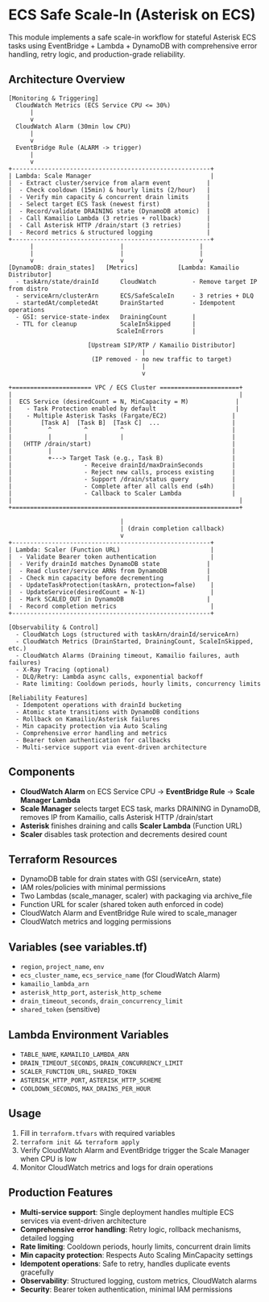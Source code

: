# ECS Safe Scale-In (Asterisk on ECS)

This module implements a safe scale-in workflow for stateful Asterisk ECS tasks using EventBridge + Lambda + DynamoDB with comprehensive error handling, retry logic, and production-grade reliability.

## Architecture Overview

```
[Monitoring & Triggering]
  CloudWatch Metrics (ECS Service CPU <= 30%)
      |
      v
  CloudWatch Alarm (30min low CPU)
      |
      v
  EventBridge Rule (ALARM -> trigger)
      |
      v
+-------------------------------------------------------+
| Lambda: Scale Manager                                 |
|  - Extract cluster/service from alarm event          |
|  - Check cooldown (15min) & hourly limits (2/hour)   |
|  - Verify min capacity & concurrent drain limits     |
|  - Select target ECS Task (newest first)             |
|  - Record/validate DRAINING state (DynamoDB atomic)  |
|  - Call Kamailio Lambda (3 retries + rollback)       |
|  - Call Asterisk HTTP /drain/start (3 retries)       |
|  - Record metrics & structured logging               |
+-------------------------------------------------------+
      |                        |                     |
      |                        |                     |
      v                        v                     v
[DynamoDB: drain_states]   [Metrics]           [Lambda: Kamailio Distributor]
  - taskArn/state/drainId      CloudWatch          - Remove target IP from distro
  - serviceArn/clusterArn      ECS/SafeScaleIn     - 3 retries + DLQ
  - startedAt/completedAt      DrainStarted        - Idempotent operations
  - GSI: service-state-index   DrainingCount       |
  - TTL for cleanup            ScaleInSkipped      |
                              ScaleInErrors        |

                      [Upstream SIP/RTP / Kamailio Distributor]
                                     |
                       (IP removed - no new traffic to target)
                                     |
                                     v

+====================== VPC / ECS Cluster ======================+
|                                                               |
|  ECS Service (desiredCount = N, MinCapacity = M)             |
|    - Task Protection enabled by default                      |
|    - Multiple Asterisk Tasks (Fargate/EC2)                  |
|        [Task A]  [Task B]  [Task C]  ...                    |
|          ^         ^         ^                              |
|          |         |         |                              |
|   (HTTP /drain/start)                                       |
|          |                                                  |
|          +---> Target Task (e.g., Task B)                   |
|                    - Receive drainId/maxDrainSeconds        |
|                    - Reject new calls, process existing     |
|                    - Support /drain/status query            |
|                    - Complete after all calls end (≤4h)     |
|                    - Callback to Scaler Lambda              |
|                                                               |
+===============================================================+

                               |
                               | (drain completion callback)
                               v
+-------------------------------------------------------+
| Lambda: Scaler (Function URL)                         |
|  - Validate Bearer token authentication               |
|  - Verify drainId matches DynamoDB state             |
|  - Read cluster/service ARNs from DynamoDB           |
|  - Check min capacity before decrementing            |
|  - UpdateTaskProtection(taskArn, protection=false)    |
|  - UpdateService(desiredCount = N-1)                  |
|  - Mark SCALED_OUT in DynamoDB                       |
|  - Record completion metrics                          |
+-------------------------------------------------------+

[Observability & Control]
  - CloudWatch Logs (structured with taskArn/drainId/serviceArn)
  - CloudWatch Metrics (DrainStarted, DrainingCount, ScaleInSkipped, etc.)
  - CloudWatch Alarms (Draining timeout, Kamailio failures, auth failures)
  - X-Ray Tracing (optional)
  - DLQ/Retry: Lambda async calls, exponential backoff
  - Rate limiting: Cooldown periods, hourly limits, concurrency limits

[Reliability Features]
  - Idempotent operations with drainId bucketing
  - Atomic state transitions with DynamoDB conditions
  - Rollback on Kamailio/Asterisk failures
  - Min capacity protection via Auto Scaling
  - Comprehensive error handling and metrics
  - Bearer token authentication for callbacks
  - Multi-service support via event-driven architecture
```

## Components

- **CloudWatch Alarm** on ECS Service CPU → **EventBridge Rule** → **Scale Manager Lambda**
- **Scale Manager** selects target ECS task, marks DRAINING in DynamoDB, removes IP from Kamailio, calls Asterisk HTTP /drain/start
- **Asterisk** finishes draining and calls **Scaler Lambda** (Function URL)
- **Scaler** disables task protection and decrements desired count

## Terraform Resources

- DynamoDB table for drain states with GSI (serviceArn, state)
- IAM roles/policies with minimal permissions
- Two Lambdas (scale_manager, scaler) with packaging via archive_file
- Function URL for scaler (shared token auth enforced in code)
- CloudWatch Alarm and EventBridge Rule wired to scale_manager
- CloudWatch metrics and logging permissions

## Variables (see variables.tf)

- `region`, `project_name`, `env`
- `ecs_cluster_name`, `ecs_service_name` (for CloudWatch Alarm)
- `kamailio_lambda_arn`
- `asterisk_http_port`, `asterisk_http_scheme`
- `drain_timeout_seconds`, `drain_concurrency_limit`
- `shared_token` (sensitive)

## Lambda Environment Variables

- `TABLE_NAME`, `KAMAILIO_LAMBDA_ARN`
- `DRAIN_TIMEOUT_SECONDS`, `DRAIN_CONCURRENCY_LIMIT`
- `SCALER_FUNCTION_URL`, `SHARED_TOKEN`
- `ASTERISK_HTTP_PORT`, `ASTERISK_HTTP_SCHEME`
- `COOLDOWN_SECONDS`, `MAX_DRAINS_PER_HOUR`

## Usage

1. Fill in `terraform.tfvars` with required variables
2. `terraform init && terraform apply`
3. Verify CloudWatch Alarm and EventBridge trigger the Scale Manager when CPU is low
4. Monitor CloudWatch metrics and logs for drain operations

## Production Features

- **Multi-service support**: Single deployment handles multiple ECS services via event-driven architecture
- **Comprehensive error handling**: Retry logic, rollback mechanisms, detailed logging
- **Rate limiting**: Cooldown periods, hourly limits, concurrent drain limits
- **Min capacity protection**: Respects Auto Scaling MinCapacity settings
- **Idempotent operations**: Safe to retry, handles duplicate events gracefully
- **Observability**: Structured logging, custom metrics, CloudWatch alarms
- **Security**: Bearer token authentication, minimal IAM permissions


